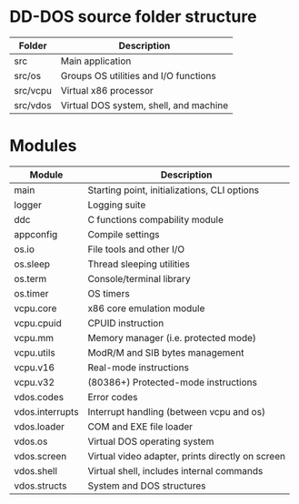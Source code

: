 # DD-DOS source folder structure

| Folder | Description |
|---|---|
| src | Main application |
| src/os | Groups OS utilities and I/O functions |
| src/vcpu | Virtual x86 processor |
| src/vdos | Virtual DOS system, shell, and machine |

# Modules

| Module | Description |
|---|---|
| main | Starting point, initializations, CLI options |
| logger | Logging suite |
| ddc | C functions compability module |
| appconfig | Compile settings |
| os.io | File tools and other I/O |
| os.sleep | Thread sleeping utilities |
| os.term | Console/terminal library |
| os.timer | OS timers |
| vcpu.core | x86 core emulation module |
| vcpu.cpuid | CPUID instruction |
| vcpu.mm | Memory manager (i.e. protected mode) |
| vcpu.utils | ModR/M and SIB bytes management |
| vcpu.v16 | Real-mode instructions |
| vcpu.v32 | (80386+) Protected-mode instructions |
| vdos.codes | Error codes |
| vdos.interrupts | Interrupt handling (between vcpu and os) |
| vdos.loader | COM and EXE file loader |
| vdos.os | Virtual DOS operating system |
| vdos.screen | Virtual video adapter, prints directly on screen |
| vdos.shell | Virtual shell, includes internal commands |
| vdos.structs | System and DOS structures |